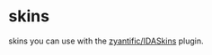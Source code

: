 # skins

skins you can use with the [zyantific/IDASkins](https://github.com/zyantific/IDASkins) plugin.
